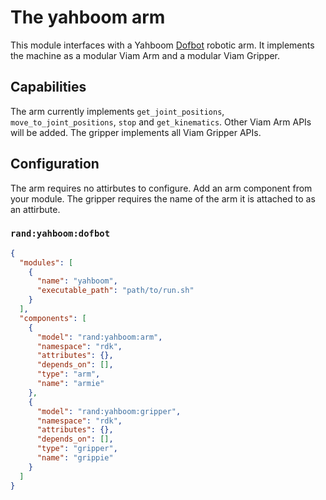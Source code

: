 # The yahboom arm

This module interfaces with a Yahboom [Dofbot](https://category.yahboom.net/products/dofbot-jetson_nano) robotic arm. It implements the machine as a modular Viam Arm and a modular Viam Gripper.


## Capabilities
The arm currently implements `get_joint_positions`, `move_to_joint_positions`, `stop` and `get_kinematics`. Other Viam Arm APIs will be added.
The gripper implements all Viam Gripper APIs.


## Configuration

The arm requires no attirbutes to configure. Add an arm component from your module. The gripper requires the name of the arm it is attached to as an attirbute.

### `rand:yahboom:dofbot`
```json
{
  "modules": [
    {
      "name": "yahboom",
      "executable_path": "path/to/run.sh"
    }
  ],
  "components": [
    {
      "model": "rand:yahboom:arm",
      "namespace": "rdk",
      "attributes": {},
      "depends_on": [],
      "type": "arm",
      "name": "armie"
    },
    {
      "model": "rand:yahboom:gripper",
      "namespace": "rdk",
      "attributes": {},
      "depends_on": [],
      "type": "gripper",
      "name": "grippie"
    }
  ]
}
```
